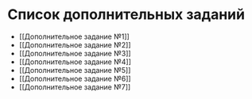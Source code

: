 # Список дополнительных заданий

- [[Дополнительное задание №1]]
- [[Дополнительное задание №2]]
- [[Дополнительное задание №3]]
- [[Дополнительное задание №4]]
- [[Дополнительное задание №5]]
- [[Дополнительное задание №6]]
- [[Дополнительное задание №7]]

